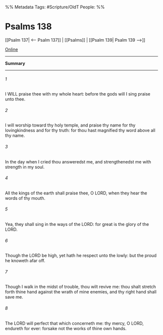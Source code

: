 

%% Metadata
Tags: #Scripture/OldT
People: 
%%
# Psalms 138
[[Psalm 137| <-- Psalm 137]] | [[Psalms]] | [[Psalm 139| Psalm 139 -->]]

[Online](https://churchofjesuschrist.org/study/scriptures/ot/ps/138?lang=eng)

---
__Summary__



---

###### 1
I WILL praise thee with my whole heart: before the gods will I sing praise unto thee.
###### 2
I will worship toward thy holy temple, and praise thy name for thy lovingkindness and for thy truth: for thou hast magnified thy word above all thy name.
###### 3
In the day when I cried thou answeredst me, and strengthenedst me with strength in my soul.
###### 4
All the kings of the earth shall praise thee, O LORD, when they hear the words of thy mouth.
###### 5
Yea, they shall sing in the ways of the LORD: for great is the glory of the LORD.
###### 6
Though the LORD be high, yet hath he respect unto the lowly: but the proud he knoweth afar off.
###### 7
Though I walk in the midst of trouble, thou wilt revive me: thou shalt stretch forth thine hand against the wrath of mine enemies, and thy right hand shall save me.
###### 8
The LORD will perfect that which concerneth me: thy mercy, O LORD, endureth for ever: forsake not the works of thine own hands.



